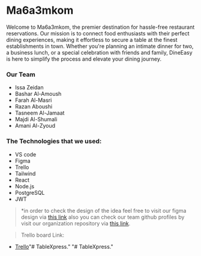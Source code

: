 # Ma6a3mkom

Welcome to Ma6a3mkom, the premier destination for hassle-free restaurant reservations. Our mission is to connect food enthusiasts with their perfect dining experiences, making it effortless to secure a table at the finest establishments in town. Whether you're planning an intimate dinner for two, a business lunch, or a special celebration with friends and family, DineEasy is here to simplify the process and elevate your dining journey.
### Our Team
+ Issa Zeidan
+ Bashar Al-Amoush
+ Farah Al-Masri
+ Razan Aboushi
+ Tasneem Al-Jamaat
+ Majdi Al-Shumali
+ Amani Al-Zyoud

### The Technologies that we used:
+ VS code
+ Figma
+ Trello
+ Tailwind
+ React
+ Node.js
+ PostgreSQL
+ JWT

>*in order to check the design of the idea feel free to visit our figma design via [this link](https://www.figma.com/file/EaknQivzBmYjvWjDwmeFfX/Untitled?type=design&node-id=0-1&t=cmNuW8XmhCdCt875-0) also you can check our team github profiles by visit our organization repository via [this link](https://github.com/Ma6a3mkom/Ma6a3mkom).

> Trello board Link:
 + [Trello](https://trello.com/b/R10CNIkC/op)"# TableXpress." 
"# TableXpress." 
